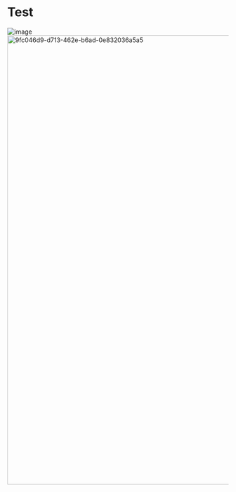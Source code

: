# Test
<img class="w-full max-w-md mx-auto rounded-xl shadow-lg" src="images/photo1.jpg" alt="image">

<img width="1024" height="1024" alt="9fc046d9-d713-462e-b6ad-0e832036a5a5" src="https://github.com/user-attachments/assets/0480379e-0507-41ca-a736-ffc528856ef1" />
